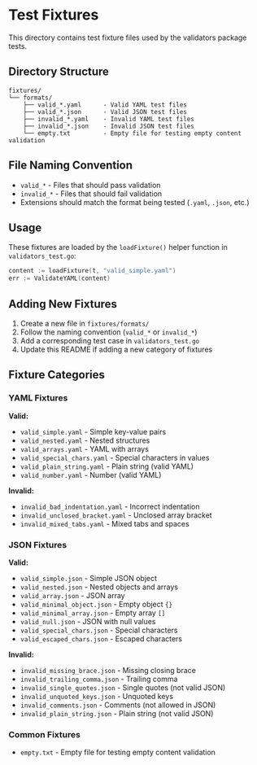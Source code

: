 # Test Fixtures

This directory contains test fixture files used by the validators package tests.

## Directory Structure

```
fixtures/
└── formats/
    ├── valid_*.yaml      - Valid YAML test files
    ├── valid_*.json      - Valid JSON test files
    ├── invalid_*.yaml    - Invalid YAML test files
    ├── invalid_*.json    - Invalid JSON test files
    └── empty.txt         - Empty file for testing empty content validation
```

## File Naming Convention

- `valid_*` - Files that should pass validation
- `invalid_*` - Files that should fail validation
- Extensions should match the format being tested (`.yaml`, `.json`, etc.)

## Usage

These fixtures are loaded by the `loadFixture()` helper function in `validators_test.go`:

```go
content := loadFixture(t, "valid_simple.yaml")
err := ValidateYAML(content)
```

## Adding New Fixtures

1. Create a new file in `fixtures/formats/`
2. Follow the naming convention (`valid_*` or `invalid_*`)
3. Add a corresponding test case in `validators_test.go`
4. Update this README if adding a new category of fixtures

## Fixture Categories

### YAML Fixtures

**Valid:**
- `valid_simple.yaml` - Simple key-value pairs
- `valid_nested.yaml` - Nested structures
- `valid_arrays.yaml` - YAML with arrays
- `valid_special_chars.yaml` - Special characters in values
- `valid_plain_string.yaml` - Plain string (valid YAML)
- `valid_number.yaml` - Number (valid YAML)

**Invalid:**
- `invalid_bad_indentation.yaml` - Incorrect indentation
- `invalid_unclosed_bracket.yaml` - Unclosed array bracket
- `invalid_mixed_tabs.yaml` - Mixed tabs and spaces

### JSON Fixtures

**Valid:**
- `valid_simple.json` - Simple JSON object
- `valid_nested.json` - Nested objects and arrays
- `valid_array.json` - JSON array
- `valid_minimal_object.json` - Empty object `{}`
- `valid_minimal_array.json` - Empty array `[]`
- `valid_null.json` - JSON with null values
- `valid_special_chars.json` - Special characters
- `valid_escaped_chars.json` - Escaped characters

**Invalid:**
- `invalid_missing_brace.json` - Missing closing brace
- `invalid_trailing_comma.json` - Trailing comma
- `invalid_single_quotes.json` - Single quotes (not valid JSON)
- `invalid_unquoted_keys.json` - Unquoted keys
- `invalid_comments.json` - Comments (not allowed in JSON)
- `invalid_plain_string.json` - Plain string (not valid JSON)

### Common Fixtures

- `empty.txt` - Empty file for testing empty content validation

